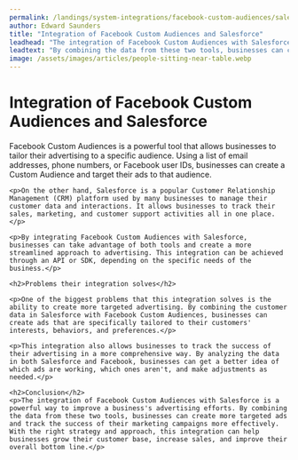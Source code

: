 ```yaml
---
permalink: /landings/system-integrations/facebook-custom-audiences/salesforce
author: Edward Saunders
title: "Integration of Facebook Custom Audiences and Salesforce"
leadhead: "The integration of Facebook Custom Audiences with Salesforce is a powerful way to improve a business's advertising efforts"
leadtext: "By combining the data from these two tools, businesses can create more targeted ads and track the success of their marketing campaigns more effectively. With the right strategy and approach, this integration can help businesses grow their customer base, increase sales, and improve their overall bottom line."
image: /assets/images/articles/people-sitting-near-table.webp
---
```

<div class="arttext">	<h1>Integration of Facebook Custom Audiences and Salesforce</h1>
	<p>Facebook Custom Audiences is a powerful tool that allows businesses to tailor their advertising to a specific audience. Using a list of email addresses, phone numbers, or Facebook user IDs, businesses can create a Custom Audience and target their ads to that audience. </p>

	<p>On the other hand, Salesforce is a popular Customer Relationship Management (CRM) platform used by many businesses to manage their customer data and interactions. It allows businesses to track their sales, marketing, and customer support activities all in one place.</p>

	<p>By integrating Facebook Custom Audiences with Salesforce, businesses can take advantage of both tools and create a more streamlined approach to advertising. This integration can be achieved through an API or SDK, depending on the specific needs of the business.</p>

	<h2>Problems their integration solves</h2>

	<p>One of the biggest problems that this integration solves is the ability to create more targeted advertising. By combining the customer data in Salesforce with Facebook Custom Audiences, businesses can create ads that are specifically tailored to their customers' interests, behaviors, and preferences.</p>

	<p>This integration also allows businesses to track the success of their advertising in a more comprehensive way. By analyzing the data in both Salesforce and Facebook, businesses can get a better idea of which ads are working, which ones aren't, and make adjustments as needed.</p>

	<h2>Conclusion</h2>
	<p>The integration of Facebook Custom Audiences with Salesforce is a powerful way to improve a business's advertising efforts. By combining the data from these two tools, businesses can create more targeted ads and track the success of their marketing campaigns more effectively. With the right strategy and approach, this integration can help businesses grow their customer base, increase sales, and improve their overall bottom line.</p>

</div>
